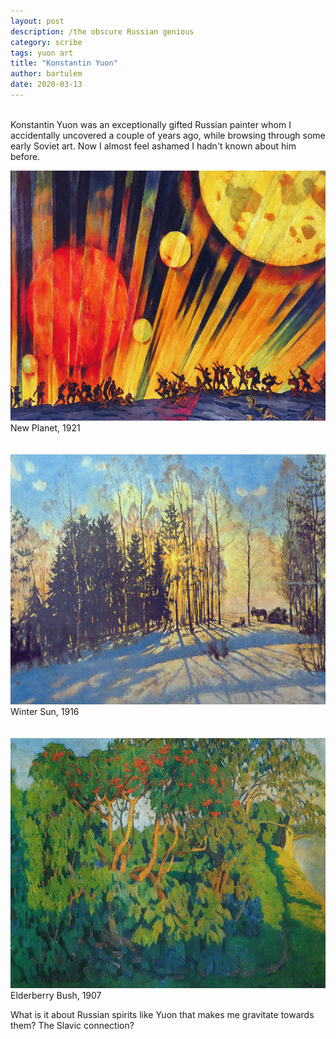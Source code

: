 ```yaml
---
layout: post
description: /the obscure Russian genious
category: scribe
tags: yuon art
title: "Konstantin Yuon"
author: bartulem
date: 2020-03-13
---
```

<br/>
Konstantin Yuon was an exceptionally gifted Russian painter whom I accidentally uncovered a couple of years ago, while browsing through some early Soviet art. Now I almost feel ashamed I hadn't known about him before. 

<p class="text-center">
  <img class="img-custom" alt="yuon1" src="/img/yuon1.png" height="400" width="700"/>
  <br/>
  <caption align="bottom">New Planet, 1921</caption>
  <br/>
  <br/>
  <br/>
  <img class="img-custon" alt="yuon2" src="/img/yuon2.png" height="400" width="700"/>
  <br/>
  <caption align="bottom">Winter Sun, 1916</caption>
  <br/>
  <br/>
  <br/>
  <img class="img-custom" alt="yuon3" src="/img/yuon3.png" height="400" width="700"/>
  <br/>
  <caption align="bottom">Elderberry Bush, 1907</caption>
</p>

What is it about Russian spirits like Yuon that makes me gravitate towards them? The Slavic connection?
